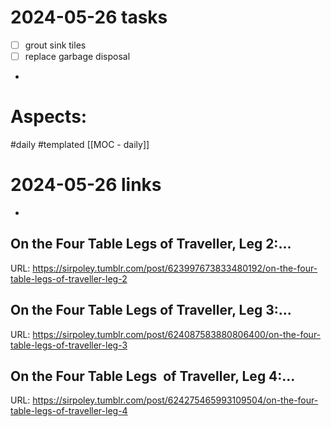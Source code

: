 
# 2024-05-26 tasks

- [ ] grout sink tiles
- [ ] replace garbage disposal
- 

# Aspects:
#daily #templated
[[MOC - daily]]

# 2024-05-26 links
- 


## On the Four Table Legs of Traveller, Leg 2:...
URL: https://sirpoley.tumblr.com/post/623997673833480192/on-the-four-table-legs-of-traveller-leg-2
## On the Four Table Legs of Traveller, Leg 3:...
URL: https://sirpoley.tumblr.com/post/624087583880806400/on-the-four-table-legs-of-traveller-leg-3
## On the Four Table Legs  of Traveller, Leg 4:...
URL: https://sirpoley.tumblr.com/post/624275465993109504/on-the-four-table-legs-of-traveller-leg-4
